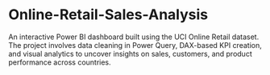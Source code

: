 # Online-Retail-Sales-Analysis
An interactive Power BI dashboard built using the UCI Online Retail dataset. The project involves data cleaning in Power Query, DAX-based KPI creation, and visual analytics to uncover insights on sales, customers, and product performance across countries.
